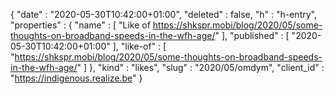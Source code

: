 {
  "date" : "2020-05-30T10:42:00+01:00",
  "deleted" : false,
  "h" : "h-entry",
  "properties" : {
    "name" : [ "Like of https://shkspr.mobi/blog/2020/05/some-thoughts-on-broadband-speeds-in-the-wfh-age/" ],
    "published" : [ "2020-05-30T10:42:00+01:00" ],
    "like-of" : [ "https://shkspr.mobi/blog/2020/05/some-thoughts-on-broadband-speeds-in-the-wfh-age/" ]
  },
  "kind" : "likes",
  "slug" : "2020/05/omdym",
  "client_id" : "https://indigenous.realize.be"
}
